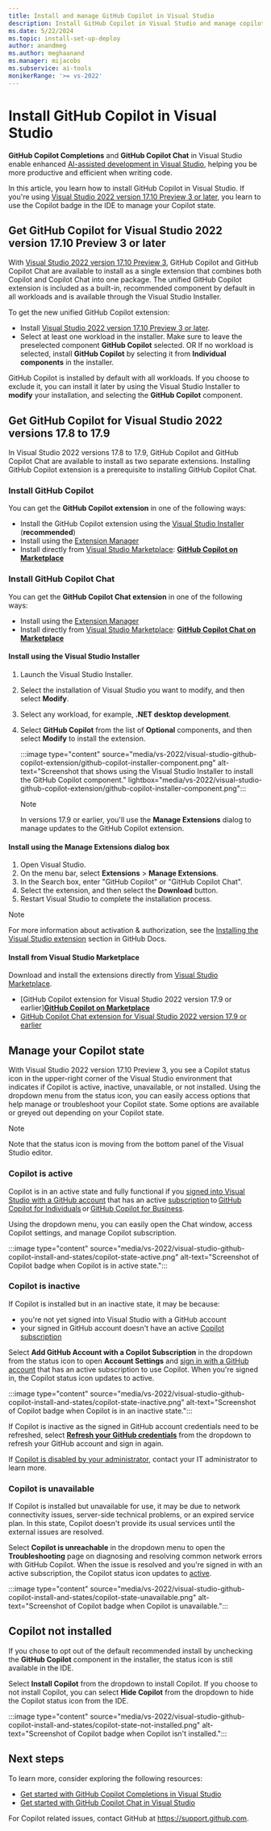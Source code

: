 ```yaml
---
title: Install and manage GitHub Copilot in Visual Studio
description: Install GitHub Copilot in Visual Studio and manage copilot state by using the Copilot badge in the IDE.
ms.date: 5/22/2024
ms.topic: install-set-up-deploy
author: anandmeg
ms.author: meghaanand
ms.manager: mijacobs
ms.subservice: ai-tools
monikerRange: '>= vs-2022'
---
```

# Install GitHub Copilot in Visual Studio

**GitHub Copilot Completions** and **GitHub Copilot Chat** in Visual Studio enable enhanced [AI-assisted development in Visual Studio](ai-assisted-development-visual-studio.md), helping you be more productive and efficient when writing code.

In this article, you learn how to install GitHub Copilot in Visual Studio. If you're using [Visual Studio 2022 version 17.10 Preview 3 or later](/visualstudio/releases/2022/release-notes-preview), you learn to use the Copilot badge in the IDE to manage your Copilot state.
 
## Get GitHub Copilot for Visual Studio 2022 version 17.10 Preview 3 or later

With [Visual Studio 2022 version 17.10 Preview 3](/visualstudio/releases/2022/release-notes-preview), GitHub Copilot and GitHub Copilot Chat are available to install as a single extension that combines both Copilot and Copilot Chat into one package. The unified GitHub Copilot extension is included as a built-in, recommended component by default in all workloads and is available through the Visual Studio Installer.

To get the new unified GitHub Copilot extension:
- Install [Visual Studio 2022 version 17.10 Preview 3 or later](/visualstudio/releases/2022/release-notes-preview). 
- Select at least one workload in the installer. Make sure to leave the preselected component **GitHub Copilot** selected.
  OR
  If no workload is selected, install **GitHub Copilot** by selecting it from **Individual components** in the installer.

GitHub Copilot is installed by default with all workloads. If you choose to exclude it, you can install it later by using the Visual Studio Installer to **modify** your installation, and selecting the **GitHub Copilot** component. 

## Get GitHub Copilot for Visual Studio 2022 versions 17.8 to 17.9 

In Visual Studio 2022 versions 17.8 to 17.9, GitHub Copilot and GitHub Copilot Chat are available to install as two separate extensions. Installing GitHub Copilot extension is a prerequisite to installing GitHub Copilot Chat.

### Install GitHub Copilot

You can get the **GitHub Copilot extension** in one of the following ways:

- Install the GitHub Copilot extension using the [Visual Studio Installer](#install-using-the-visual-studio-installer) (**recommended**)
- Install using the [Extension Manager](#install-using-the-manage-extensions-dialog-box)
- Install directly from [Visual Studio Marketplace](#install-from-visual-studio-marketplace): [**GitHub Copilot on Marketplace**](https://marketplace.visualstudio.com/items?itemName=GitHub.copilotvs)

### Install GitHub Copilot Chat

You can get the **GitHub Copilot Chat extension** in one of the following ways:

- Install using the [Extension Manager](#install-using-the-manage-extensions-dialog-box)
- Install directly from [Visual Studio Marketplace](#install-from-visual-studio-marketplace): [**GitHub Copilot Chat on Marketplace**](https://aka.ms/VSXGHCopilot) 
 
#### Install using the Visual Studio Installer

1. Launch the Visual Studio Installer.
1. Select the installation of Visual Studio you want to modify, and then select **Modify**.
1. Select any workload, for example, **.NET desktop development**.
1. Select **GitHub Copilot** from the list of **Optional** components, and then select **Modify** to install the extension.

   :::image type="content" source="media/vs-2022/visual-studio-github-copilot-extension/github-copilot-installer-component.png" alt-text="Screenshot that shows using the Visual Studio Installer to install the GitHub Copilot component." lightbox="media/vs-2022/visual-studio-github-copilot-extension/github-copilot-installer-component.png":::

    > [!NOTE]
    > In versions 17.9 or earlier, you'll use the **Manage Extensions** dialog to manage updates to the GitHub Copilot extension.

#### Install using the Manage Extensions dialog box

1. Open Visual Studio.
1. On the menu bar, select **Extensions** > **Manage Extensions**.
1. In the Search box, enter "GitHub Copilot" or "GitHub Copilot Chat".
1. Select the extension, and then select the **Download** button.
1. Restart Visual Studio to complete the installation process.

> [!NOTE]
> For more information about activation & authorization, see the [Installing the Visual Studio extension](https://docs.github.com/en/copilot/getting-started-with-github-copilot?tool=visualstudio#installing-the-visual-studio-extension) section in GitHub Docs.

#### Install from Visual Studio Marketplace

Download and install the extensions directly from [Visual Studio Marketplace](https://marketplace.visualstudio.com/).
- [GitHub Copilot extension for Visual Studio 2022 version 17.9 or earlier][**GitHub Copilot on Marketplace**](https://marketplace.visualstudio.com/items?itemName=GitHub.copilotvs)
- [GitHub Copilot Chat extension for Visual Studio 2022 version 17.9 or earlier](https://aka.ms/VSXGHCopilot)

## Manage your Copilot state 

With Visual Studio 2022 version 17.10 Preview 3, you see a Copilot status icon in the upper-right corner of the Visual Studio environment that indicates if Copilot is active, inactive, unavailable, or not installed. Using the dropdown menu from the status icon, you can easily access options that help manage or troubleshoot your Copilot state. Some options are available or greyed out depending on your Copilot state.

> [!NOTE]
> Note that the status icon is moving from the bottom panel of the Visual Studio editor. 

### Copilot is active

Copilot is in an active state and fully functional if you [signed into Visual Studio with a GitHub account](work-with-github-accounts.md) that has an active [subscription](https://docs.github.com/en/billing/managing-billing-for-github-copilot/about-billing-for-github-copilot) to [GitHub Copilot for Individuals](https://docs.github.com/copilot/overview-of-github-copilot/about-github-copilot-for-individuals) or [GitHub Copilot for Business](https://docs.github.com/copilot/overview-of-github-copilot/about-github-copilot-for-business).

Using the dropdown menu, you can easily open the Chat window, access Copilot settings, and manage Copilot subscription.

:::image type="content" source="media/vs-2022/visual-studio-github-copilot-install-and-states/copilot-state-active.png" alt-text="Screenshot of Copilot badge when Copilot is in active state.":::

### Copilot is inactive

If Copilot is installed but in an inactive state, it may be because:
-  you're not yet signed into Visual Studio with a GitHub account
-  your signed in GitHub account doesn't have an active [Copilot subscription](https://docs.github.com/en/billing/managing-billing-for-github-copilot/about-billing-for-github-copilot)

Select **Add GitHub Account with a Copilot Subscription** in the dropdown from the status icon to open **Account Settings** and [sign in with a GitHub account](work-with-github-accounts.md) that has an active subscription to use Copilot. When you're signed in, the Copilot status icon updates to active.

:::image type="content" source="media/vs-2022/visual-studio-github-copilot-install-and-states/copilot-state-inactive.png" alt-text="Screenshot of Copilot badge when Copilot is in an inactive state.":::

If Copilot is inactive as the signed in GitHub account credentials need to be refreshed, select [**Refresh your GitHub credentials**](visual-studio-github-copilot-troubleshoot.md#refresh-your-credentials) from the dropdown to refresh your GitHub account and sign in again.

If [Copilot is disabled by your administrator](visual-studio-github-copilot-troubleshoot.md#copilot-is-disabled), contact your IT administrator to learn more.

### Copilot is unavailable

If Copilot is installed but unavailable for use, it may be due to network connectivity issues, server-side technical problems, or an expired service plan. In this state, Copilot doesn't provide its usual services until the external issues are resolved.

Select **Copilot is unreachable** in the dropdown menu to open the **Troubleshooting** page on diagnosing and resolving common network errors with GitHub Copilot. When the issue is resolved and you're signed in with an active subscription, the Copilot status icon updates to [active](#copilot-is-active).

:::image type="content" source="media/vs-2022/visual-studio-github-copilot-install-and-states/copilot-state-unavailable.png" alt-text="Screenshot of Copilot badge when Copilot is unavailable.":::

## Copilot not installed

If you chose to opt out of the default recommended install by unchecking the **GitHub Copilot** component in the installer, the status icon is still available in the IDE. 

Select **Install Copilot** from the dropdown to install Copilot.
If you choose to not install Copilot, you can select **Hide Copilot** from the dropdown to hide the Copilot status icon from the IDE.

:::image type="content" source="media/vs-2022/visual-studio-github-copilot-install-and-states/copilot-state-not-installed.png" alt-text="Screenshot of Copilot badge when Copilot isn't installed.":::

## Next steps

To learn more, consider exploring the following resources:

- [Get started with GitHub Copilot Completions in Visual Studio](visual-studio-github-copilot-extension.md)
- [Get started with GitHub Copilot Chat in Visual Studio](visual-studio-github-copilot-chat.md)

For Copilot related issues, contact GitHub at https://support.github.com.
